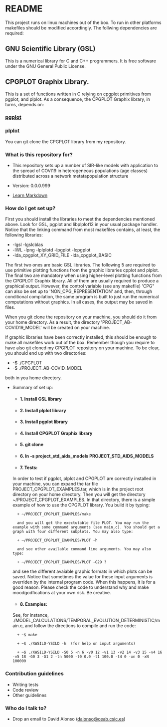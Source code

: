 # README #

This project runs on linux machines out of the box. To run in other platforms makefiles should be modified accordingly. 
The follwing dependencies are required:

## GNU Scientific Library (GSL)
This is a numerical library for C and C++ programmers. It is free software under the GNU General Public License.
## CPGPLOT Graphix Library. 
This is a set of functions written in C relying on cpgplot primitives from pgplot, and plplot. As a consequence, the CPGPLOT Graphix library, in turns, depends on: 
### [pgplot](/http://www.astro.caltech.edu/~tjp/pgplot/)
### [plplot](http://plplot.sourceforge.net/)
You can git clone the CPGPLOT library from my repository.

### What is this repository for? ###

* This repository sets up a number of SIR-like models with application to the spread of COVI19 in heterogeneous populations (age classes) distributed across a network metatapopulation structure 

* Version: 0.0.0.999
* [Learn Markdown](https://bitbucket.org/tutorials/markdowndemo)

### How do I get set up? ###

First you should install the libraries to meet the dependencies mentioned above. Look for GSL, pgplot and libplplot12 in your usual package handler.
Notice that the linking command from most makefiles contains, at least, the following libraries:

* -lgsl -lgslcblas 
* -lWL -lpng -lplplotd -lpgplot -lcpgplot 
* -lda_cpgplot_XY_GRID_FILE -lda_cpgplot_BASIC

The first two ones are basic GSL libraries. The following 5 are required to use primitive plotting functions from the graphic libraries cpplot and plplot. The final two are mandatory when using higher-level plotting functions from the CPGPLOT Graphix library. All of them are usually required to produce a graphical output. However, the control variable (see any makefile) 'CPG" can also be set up to 'NON_CPG_REPRESENTATION' and, then, through conditional compilation, the same program is built to just run the numerical computations without graphics. In all cases, the output may be saved in files. 

When you git clone the repository on your machine, you should do it from your home directory. As a result, the directory 'PROJECT_AB-COVID19_MODEL' will be created on your machine.

If graphic libraries have been correctly installed, this should be enough to make all makefiles work out of the box. Remember though you require to have also git cloned my CPGPLOT repository on your machine. To be clear, you should end up with two directories:

* -$ ./CPGPLOT
* -$ ./PROJECT_AB-COVID_MODEL

both in you home directory.

* Summary of set up:
	+ #### 1. Install GSL library
	+ #### 2. Install plplot library
	+ #### 3. Install pgplot library
	+ #### 4. Install CPGPLOT Graphix library
	+ #### 5. git clone 
	+ #### 6. ln -s project_std_aids_models PROJECT_STD_AIDS_MODELS
	+ #### 7. Tests: 
	In order to test if pgplot, plplot and CPGPLOT are correctly installed in your machine, you can expand the tar file PROJECT_CPGPLOT_EXAMPLES.tar, which is in the project root directory on your home directory. Then you will get the directory ~/PROJECT_CPGPLOT_EXAMPLES. In that directory, there is a simple example of how to use the CPGPLOT library. You build it by typing:
	
		+ ~/PROJECT_CPGPLOT_EXAMPLES/make
		
		and you will get the exectutable file PLOT. You may run the example with some command arguments (see main.c). You should get a graph with four different subplots. You may also type:
		
		+ ~/PROJECT_CPGPLOT_EXAMPLES/PLOT -h
		
		and see other available command line arguments. You may also type: 
		
		+ ~/PROJECT_CPGPLOT_EXAMPLES/PLOT -G29 ?
		
	and see the different avaiable graphic formats in which plots can be saved. Notice that sometimes the value for these input arguments is overriden by the internal program code. When this happens, it is for a good reason. Please check the code to understand why and make moodgodfications at your own risk. Be creative.   
	
	+ #### 8. Examples:
	See, for instance, ./MODEL_CALCULATIONS/TEMPORAL_EVOLUTION_DETERMINISTIC/main.c, and follow the directions to compile and run the code: 
		
		+ ~$ make 
		
		+ ~$ ./XWSILD-YSILD -h  (for help on input arguments)
		
		+ ~$ ./XWSILD-YSILD -S0 5 -n 6 -v0 12 -v1 13 -v2 14 -v3 15 -v4 16 -v5 18 -G0 3 -G1 2 -tn 5000 -t0 0.0 -t1 100.0 -t4 0 -xn 0 -xN 100000

### Contribution guidelines ###

* Writing tests
* Code review
* Other guidelines

### Who do I talk to? ###

* Drop an email to David Alonso (<dalonso@ceab.csic.es>)
